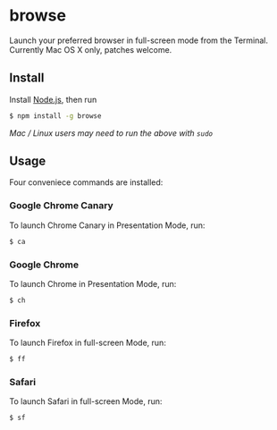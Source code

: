 browse
======
Launch your preferred browser in full-screen mode from the Terminal. Currently Mac OS X only, patches welcome. 

Install
-------
Install [Node.js](http://nodejs.org), then run

```sh
$ npm install -g browse
```
*Mac / Linux users may need to run the above with `sudo`*

Usage
-----
Four conveniece commands are installed:

### Google Chrome Canary
To launch Chrome Canary in Presentation Mode, run:
```sh
$ ca
```

### Google Chrome
To launch Chrome in Presentation Mode, run:
```sh
$ ch
```

### Firefox
To launch Firefox in full-screen Mode, run:
```sh
$ ff
```

### Safari
To launch Safari in full-screen Mode, run:
```sh
$ sf
```
